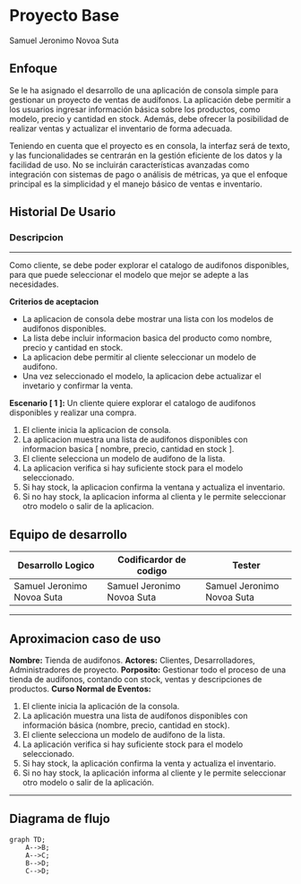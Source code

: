 # Proyecto Base
Samuel Jeronimo Novoa Suta

## Enfoque
Se le ha asignado el desarrollo de una aplicación de consola simple para gestionar un proyecto de ventas de audífonos. La aplicación debe permitir a los usuarios ingresar información básica sobre los productos, como modelo, precio y cantidad en stock. Además, debe ofrecer la posibilidad de realizar ventas y actualizar el inventario de forma adecuada.

Teniendo en cuenta que el proyecto es en consola, la interfaz será de texto, y las funcionalidades se centrarán en la gestión eficiente de los datos y la facilidad de uso. No se incluirán características avanzadas como integración con sistemas de pago o análisis de métricas, ya que el enfoque principal es la simplicidad y el manejo básico de ventas e inventario.

## Historial De Usario
### Descripcion
<hr>
Como cliente, se debe poder explorar el catalogo de audifonos disponibles, para que puede seleccionar el modelo que mejor se adepte a las necesidades.

**Criterios de aceptacion**
+ La aplicacion de consola debe mostrar una lista con los modelos de audifonos disponibles.
+ La lista debe incluir informacion basica del producto como nombre, precio y cantidad en stock.
+ La aplicacion debe permitir al cliente seleccionar un modelo de audifono.
+ Una vez seleccionado el modelo, la aplicacion debe actualizar el invetario y confirmar la venta.

**Escenario [ 1 ]:**
Un cliente quiere explorar el catalogo de audifonos disponibles y realizar una compra.
1. El cliente inicia la aplicacion de consola.
2. La aplicacion muestra una lista de audifonos disponibles con informacion basica [ nombre, precio, cantidad en stock ].
3. El cliente selecciona un modelo de audifono de la lista.
4. La aplicacion verifica si hay suficiente stock para el modelo seleccionado.
5. Si hay stock, la aplicacion confirma la ventana y actualiza el inventario.
6. Si no hay stock, la aplicacion informa al clienta y le permite seleccionar otro modelo o salir de la aplicacion. 

## Equipo de desarrollo
| **Desarrollo Logico** | **Codificardor de codigo** | **Tester** |
|-----|-----|-----|
| Samuel Jeronimo Novoa Suta | Samuel Jeronimo Novoa Suta | Samuel Jeronimo Novoa Suta |

<hr>

## Aproximacion caso de uso
**Nombre:** Tienda de audifonos.
**Actores:** Clientes, Desarrolladores, Administradores de proyecto.
**Porposito:** Gestionar todo el proceso de una tienda de audífonos, contando con stock, ventas y descripciones de productos.
**Curso Normal de Eventos:**
1. El cliente inicia la aplicación de la consola.
2. La aplicación muestra una lista de audífonos disponibles con información básica (nombre, precio, cantidad en stock).
3. El cliente selecciona un modelo de audífono de la lista.
4. La aplicación verifica si hay suficiente stock para el modelo seleccionado.
5. Si hay stock, la aplicación confirma la venta y actualiza el inventario.
6. Si no hay stock, la aplicación informa al cliente y le permite seleccionar otro modelo o salir de la aplicación.

<hr>

## Diagrama de flujo
```mermaid
graph TD;
    A-->B;
    A-->C;
    B-->D;
    C-->D;
```